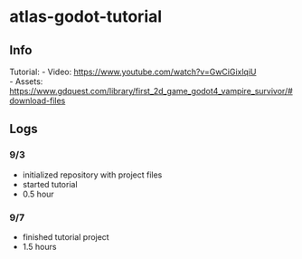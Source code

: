 # atlas-godot-tutorial

## Info
Tutorial:
	- Video: https://www.youtube.com/watch?v=GwCiGixlqiU \
	- Assets: https://www.gdquest.com/library/first_2d_game_godot4_vampire_survivor/#download-files

## Logs
### 9/3
- initialized repository with project files
- started tutorial
- 0.5 hour

### 9/7
- finished tutorial project
- 1.5 hours
